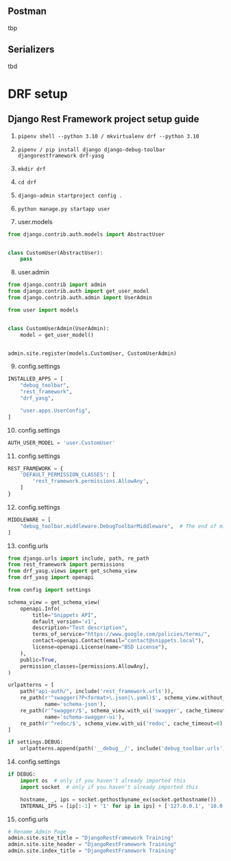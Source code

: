 ## Postman
tbp

## Serializers
tbd

# DRF setup
## Django Rest Framework project setup guide

1. ```pipenv shell --python 3.10 / mkvirtualenv drf --python 3.10```

2. ```pipenv / pip install django django-debug-toolbar djangorestframework drf-yasg```

3. ```mkdir drf```

4. ```cd drf```

5. ```django-admin startproject config .```

6. ```python manage.py startapp user```

7. user.models

```python
from django.contrib.auth.models import AbstractUser


class CustomUser(AbstractUser):
    pass
```

8. user.admin

```python
from django.contrib import admin
from django.contrib.auth import get_user_model
from django.contrib.auth.admin import UserAdmin

from user import models


class CustomUserAdmin(UserAdmin):
    model = get_user_model()


admin.site.register(models.CustomUser, CustomUserAdmin)
```

9. config.settings

```python
INSTALLED_APPS = [
    "debug_toolbar",
    "rest_framework",
    "drf_yasg",

    "user.apps.UserConfig",
]
```

10. config.settings

```python
AUTH_USER_MODEL = 'user.CustomUser'
```

11. config.settings

```python
REST_FRAMEWORK = {
    'DEFAULT_PERMISSION_CLASSES': [
        'rest_framework.permissions.AllowAny',
    ]
}
```

12. config.settings

```python
MIDDLEWARE = [
    "debug_toolbar.middleware.DebugToolbarMiddleware",  # The end of middleware
]
```

13. config.urls

```python
from django.urls import include, path, re_path
from rest_framework import permissions
from drf_yasg.views import get_schema_view
from drf_yasg import openapi

from config import settings

schema_view = get_schema_view(
    openapi.Info(
        title="Snippets API",
        default_version='v1',
        description="Test description",
        terms_of_service="https://www.google.com/policies/terms/",
        contact=openapi.Contact(email="contact@snippets.local"),
        license=openapi.License(name="BSD License"),
    ),
    public=True,
    permission_classes=[permissions.AllowAny],
)

urlpatterns = [
    path("api-auth/", include('rest_framework.urls')),
    re_path(r'^swagger(?P<format>\.json|\.yaml)$', schema_view.without_ui(cache_timeout=0),
            name='schema-json'),
    re_path(r'^swagger/$', schema_view.with_ui('swagger', cache_timeout=0),
            name='schema-swagger-ui'),
    re_path(r'^redoc/$', schema_view.with_ui('redoc', cache_timeout=0), name='schema-redoc'),
]

if settings.DEBUG:
    urlpatterns.append(path('__debug__/', include('debug_toolbar.urls')))
```

14. config.settings

```python
if DEBUG:
    import os  # only if you haven't already imported this
    import socket  # only if you haven't already imported this

    hostname, _, ips = socket.gethostbyname_ex(socket.gethostname())
    INTERNAL_IPS = [ip[:-1] + '1' for ip in ips] + ['127.0.0.1', '10.0.2.2']
```

15. config.urls  

```python
# Rename Admin Page
admin.site.site_title = "DjangoRestFramework Training"
admin.site.site_header = "DjangoRestFramework Training"
admin.site.index_title = "DjangoRestFramework Training"
```